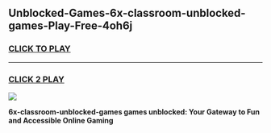 
## Unblocked-Games-6x-classroom-unblocked-games-Play-Free-4oh6j
<h3>
<a href="https://premium76.site?title=6x-classroom-unblocked-games&ref=09A">CLICK TO PLAY</a></h3>
<hr>

<h3>
<a href="https://premium76.site?title=6x-classroom-unblocked-games&ref=09A">CLICK 2 PLAY</a>
  
</h3>

<a href="https://premium76.site?title=6x-classroom-unblocked-games&ref=09A"><img src="https://clearcache.store/games.png"></a>


**6x-classroom-unblocked-games games unblocked: Your Gateway to Fun and Accessible Online Gaming**
